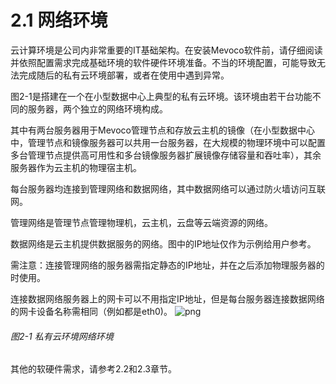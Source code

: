 # 2.1 网络环境
云计算环境是公司内非常重要的IT基础架构。在安装Mevoco软件前，请仔细阅读并依照配置需求完成基础环境的软件硬件环境准备。不当的环境配置，可能导致无法完成随后的私有云环境部署，或者在使用中遇到异常。

图2-1是搭建在一个在小型数据中心上典型的私有云环境。该环境由若干台功能不同的服务器，两个独立的网络环境构成。

其中有两台服务器用于Mevoco管理节点和存放云主机的镜像（在小型数据中心中，管理节点和镜像服务器可以共用一台服务器，在大规模的物理环境中可以配置多台管理节点提供高可用性和多台镜像服务器扩展镜像存储容量和吞吐率），其余服务器作为云主机的物理宿主机。

每台服务器均连接到管理网络和数据网络，其中数据网络可以通过防火墙访问互联网。

管理网络是管理节点管理物理机，云主机，云盘等云端资源的网络。

数据网络是云主机提供数据服务的网络。图中的IP地址仅作为示例给用户参考。

需注意：连接管理网络的服务器需指定静态的IP地址，并在之后添加物理服务器的时使用。

连接数据网络服务器上的网卡可以不用指定IP地址，但是每台服务器连接数据网络的网卡设备名称需相同（例如都是eth0)。
![png](../images/2-1.png "图2-1 私有云环境网络环境")
###### 图2-1 私有云环境网络环境

其他的软硬件需求，请参考2.2和2.3章节。
